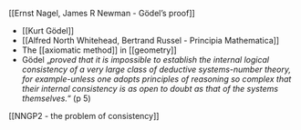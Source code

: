 [[Ernst Nagel, James R Newman - Gödel’s proof]]

- [[Kurt Gödel]]
- [[Alfred North Whitehead, Bertrand Russel - Principia Mathematica]]
- The [[axiomatic method]] in [[geometry]]
- Gödel „*proved that it is impossible to establish the internal logical consistency of a very large class of deductive systems-number theory, for example-unless one adopts principles of reasoning so complex that their internal consistency is as open to doubt as that of the systems themselves.*“ (p 5)

[[NNGP2 - the problem of consistency]]